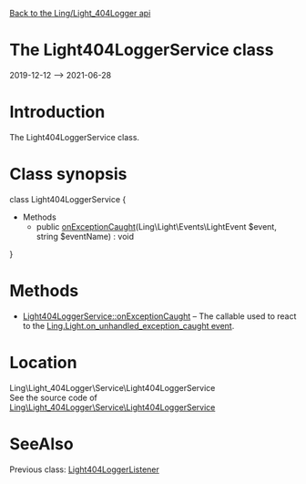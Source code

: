 [Back to the Ling/Light_404Logger api](https://github.com/lingtalfi/Light_404Logger/blob/master/doc/api/Ling/Light_404Logger.md)



The Light404LoggerService class
================
2019-12-12 --> 2021-06-28






Introduction
============

The Light404LoggerService class.



Class synopsis
==============


class <span class="pl-k">Light404LoggerService</span>  {

- Methods
    - public [onExceptionCaught](https://github.com/lingtalfi/Light_404Logger/blob/master/doc/api/Ling/Light_404Logger/Service/Light404LoggerService/onExceptionCaught.md)(Ling\Light\Events\LightEvent $event, string $eventName) : void

}






Methods
==============

- [Light404LoggerService::onExceptionCaught](https://github.com/lingtalfi/Light_404Logger/blob/master/doc/api/Ling/Light_404Logger/Service/Light404LoggerService/onExceptionCaught.md) &ndash; The callable used to react to the [Ling.Light.on_unhandled_exception_caught event](https://github.com/lingtalfi/Light/blob/master/personal/mydoc/pages/events.md).





Location
=============
Ling\Light_404Logger\Service\Light404LoggerService<br>
See the source code of [Ling\Light_404Logger\Service\Light404LoggerService](https://github.com/lingtalfi/Light_404Logger/blob/master/Service/Light404LoggerService.php)



SeeAlso
==============
Previous class: [Light404LoggerListener](https://github.com/lingtalfi/Light_404Logger/blob/master/doc/api/Ling/Light_404Logger/Logger/Light404LoggerListener.md)<br>
